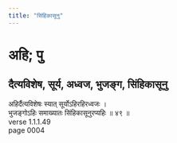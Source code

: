 ```yaml
---
title: "सिंहिकासूनु"
---
```


# अहि; पु
## दैत्यविशेष, सूर्य, अध्वज, भुजङ्ग, सिंहिकासूनु
अहिर्दैत्यविशेषः स्यात् सूर्योऽहिरहिरध्वजः ।<br />भुजङ्गोऽहिः समाख्यातः सिंहिकासूनुरप्यहिः ॥ ४९ ॥<br />verse 1.1.1.49<br />page 0004

